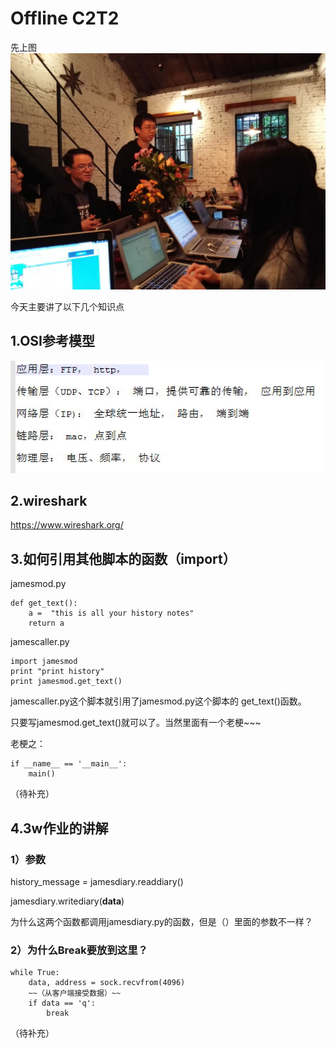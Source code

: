 # Offline C2T2
先上图
![](c2t23w.jpg)

今天主要讲了以下几个知识点

## 1.OSI参考模型
![](NET.png)

## 2.wireshark
https://www.wireshark.org/

## 3.如何引用其他脚本的函数（import）

jamesmod.py
    
    def get_text():
	    a =  "this is all your history notes"
	    return a

jamescaller.py

    import jamesmod
    print "print history"
    print jamesmod.get_text()

jamescaller.py这个脚本就引用了jamesmod.py这个脚本的 get_text()函数。

只要写jamesmod.get_text()就可以了。当然里面有一个老梗~~~

老梗之：

    if __name__ == '__main__':
        main()

（待补充）

## 4.3w作业的讲解


### 1）参数

history_message = jamesdiary.readdiary()

jamesdiary.writediary(**data**)

为什么这两个函数都调用jamesdiary.py的函数，但是（）里面的参数不一样？

### 2）为什么Break要放到这里？

    while True:
        data, address = sock.recvfrom(4096)
        ~~（从客户端接受数据）~~
        if data == 'q':
            break

（待补充）















